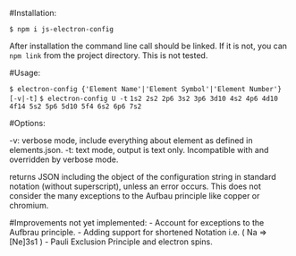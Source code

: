 #Installation: 

```$ npm i js-electron-config```

After installation the command line call should be linked. If it is not, you can ```npm link``` from the project directory. This is not tested.

#Usage:

```$ electron-config {'Element Name'|'Element Symbol'|'Element Number'} [-v|-t]```
```$ electron-config U -t```
```1s2 2s2 2p6 3s2 3p6 3d10 4s2 4p6 4d10 4f14 5s2 5p6 5d10 5f4 6s2 6p6 7s2```

#Options: 

-v:	verbose mode, include everything about element as defined in elements.json.
-t:	text mode, output is text only. Incompatible with and overridden by verbose mode.

returns JSON including the object of the configuration string in standard notation (without superscript), unless an error occurs. This does not consider the many exceptions to the Aufbau principle like copper or chromium.

#Improvements not yet implemented:
	- Account for exceptions to the Aufbrau principle.
	- Adding support for shortened Notation i.e. ( Na => [Ne]3s1 )
	- Pauli Exclusion Principle and electron spins.
